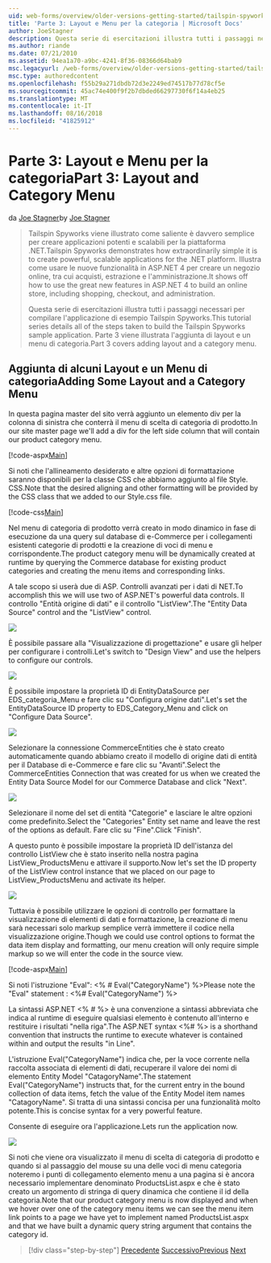 ```yaml
---
uid: web-forms/overview/older-versions-getting-started/tailspin-spyworks/tailspin-spyworks-part-3
title: 'Parte 3: Layout e Menu per la categoria | Microsoft Docs'
author: JoeStagner
description: Questa serie di esercitazioni illustra tutti i passaggi necessari per compilare l'applicazione di esempio Tailspin Spyworks. Parte 3 viene illustrata l'aggiunta di layout e un menu di categoria.
ms.author: riande
ms.date: 07/21/2010
ms.assetid: 94ea1a70-a9bc-4241-8f36-08366d64bab9
msc.legacyurl: /web-forms/overview/older-versions-getting-started/tailspin-spyworks/tailspin-spyworks-part-3
msc.type: authoredcontent
ms.openlocfilehash: f55b29a271dbdb72d3e2249ed74517b77d78cf5e
ms.sourcegitcommit: 45ac74e400f9f2b7dbded66297730f6f14a4eb25
ms.translationtype: MT
ms.contentlocale: it-IT
ms.lasthandoff: 08/16/2018
ms.locfileid: "41825912"
---
```

<a name="part-3-layout-and-category-menu"></a><span data-ttu-id="e9249-104">Parte 3: Layout e Menu per la categoria</span><span class="sxs-lookup"><span data-stu-id="e9249-104">Part 3: Layout and Category Menu</span></span>
====================
<span data-ttu-id="e9249-105">da [Joe Stagner](https://github.com/JoeStagner)</span><span class="sxs-lookup"><span data-stu-id="e9249-105">by [Joe Stagner](https://github.com/JoeStagner)</span></span>

> <span data-ttu-id="e9249-106">Tailspin Spyworks viene illustrato come saliente è davvero semplice per creare applicazioni potenti e scalabili per la piattaforma .NET.</span><span class="sxs-lookup"><span data-stu-id="e9249-106">Tailspin Spyworks demonstrates how extraordinarily simple it is to create powerful, scalable applications for the .NET platform.</span></span> <span data-ttu-id="e9249-107">Illustra come usare le nuove funzionalità in ASP.NET 4 per creare un negozio online, tra cui acquisti, estrazione e l'amministrazione.</span><span class="sxs-lookup"><span data-stu-id="e9249-107">It shows off how to use the great new features in ASP.NET 4 to build an online store, including shopping, checkout, and administration.</span></span>
> 
> <span data-ttu-id="e9249-108">Questa serie di esercitazioni illustra tutti i passaggi necessari per compilare l'applicazione di esempio Tailspin Spyworks.</span><span class="sxs-lookup"><span data-stu-id="e9249-108">This tutorial series details all of the steps taken to build the Tailspin Spyworks sample application.</span></span> <span data-ttu-id="e9249-109">Parte 3 viene illustrata l'aggiunta di layout e un menu di categoria.</span><span class="sxs-lookup"><span data-stu-id="e9249-109">Part 3 covers adding layout and a category menu.</span></span>


## <a id="_Toc260221669"></a>  <span data-ttu-id="e9249-110">Aggiunta di alcuni Layout e un Menu di categoria</span><span class="sxs-lookup"><span data-stu-id="e9249-110">Adding Some Layout and a Category Menu</span></span>

<span data-ttu-id="e9249-111">In questa pagina master del sito verrà aggiunto un elemento div per la colonna di sinistra che conterrà il menu di scelta di categoria di prodotto.</span><span class="sxs-lookup"><span data-stu-id="e9249-111">In our site master page we'll add a div for the left side column that will contain our product category menu.</span></span>

[!code-aspx[Main](tailspin-spyworks-part-3/samples/sample1.aspx)]

<span data-ttu-id="e9249-112">Si noti che l'allineamento desiderato e altre opzioni di formattazione saranno disponibili per la classe CSS che abbiamo aggiunto al file Style. CSS.</span><span class="sxs-lookup"><span data-stu-id="e9249-112">Note that the desired aligning and other formatting will be provided by the CSS class that we added to our Style.css file.</span></span>

[!code-css[Main](tailspin-spyworks-part-3/samples/sample2.css)]

<span data-ttu-id="e9249-113">Nel menu di categoria di prodotto verrà creato in modo dinamico in fase di esecuzione da una query sul database di e-Commerce per i collegamenti esistenti categorie di prodotti e la creazione di voci di menu e corrispondente.</span><span class="sxs-lookup"><span data-stu-id="e9249-113">The product category menu will be dynamically created at runtime by querying the Commerce database for existing product categories and creating the menu items and corresponding links.</span></span>

<span data-ttu-id="e9249-114">A tale scopo si userà due di ASP. Controlli avanzati per i dati di NET.</span><span class="sxs-lookup"><span data-stu-id="e9249-114">To accomplish this we will use two of ASP.NET's powerful data controls.</span></span> <span data-ttu-id="e9249-115">Il controllo "Entità origine di dati" e il controllo "ListView".</span><span class="sxs-lookup"><span data-stu-id="e9249-115">The "Entity Data Source" control and the "ListView" control.</span></span>

![](tailspin-spyworks-part-3/_static/image1.jpg)

<span data-ttu-id="e9249-116">È possibile passare alla "Visualizzazione di progettazione" e usare gli helper per configurare i controlli.</span><span class="sxs-lookup"><span data-stu-id="e9249-116">Let's switch to "Design View" and use the helpers to configure our controls.</span></span>

![](tailspin-spyworks-part-3/_static/image2.jpg)

<span data-ttu-id="e9249-117">È possibile impostare la proprietà ID di EntityDataSource per EDS\_categoria\_Menu e fare clic su "Configura origine dati".</span><span class="sxs-lookup"><span data-stu-id="e9249-117">Let's set the EntityDataSource ID property to EDS\_Category\_Menu and click on "Configure Data Source".</span></span>

![](tailspin-spyworks-part-3/_static/image3.jpg)

<span data-ttu-id="e9249-118">Selezionare la connessione CommerceEntities che è stato creato automaticamente quando abbiamo creato il modello di origine dati di entità per il Database di e-Commerce e fare clic su "Avanti".</span><span class="sxs-lookup"><span data-stu-id="e9249-118">Select the CommerceEntities Connection that was created for us when we created the Entity Data Source Model for our Commerce Database and click "Next".</span></span>

![](tailspin-spyworks-part-3/_static/image4.jpg)

<span data-ttu-id="e9249-119">Selezionare il nome del set di entità "Categorie" e lasciare le altre opzioni come predefinito.</span><span class="sxs-lookup"><span data-stu-id="e9249-119">Select the "Categories" Entity set name and leave the rest of the options as default.</span></span> <span data-ttu-id="e9249-120">Fare clic su "Fine".</span><span class="sxs-lookup"><span data-stu-id="e9249-120">Click "Finish".</span></span>

<span data-ttu-id="e9249-121">A questo punto è possibile impostare la proprietà ID dell'istanza del controllo ListView che è stato inserito nella nostra pagina ListView\_ProductsMenu e attivare il supporto.</span><span class="sxs-lookup"><span data-stu-id="e9249-121">Now let's set the ID property of the ListView control instance that we placed on our page to ListView\_ProductsMenu and activate its helper.</span></span>

![](tailspin-spyworks-part-3/_static/image5.jpg)

<span data-ttu-id="e9249-122">Tuttavia è possibile utilizzare le opzioni di controllo per formattare la visualizzazione di elementi di dati e formattazione, la creazione di menu sarà necessari solo markup semplice verrà immettere il codice nella visualizzazione origine.</span><span class="sxs-lookup"><span data-stu-id="e9249-122">Though we could use control options to format the data item display and formatting, our menu creation will only require simple markup so we will enter the code in the source view.</span></span>

[!code-aspx[Main](tailspin-spyworks-part-3/samples/sample3.aspx)]

<span data-ttu-id="e9249-123">Si noti l'istruzione "Eval": &lt;% # Eval("CategoryName") %&gt;</span><span class="sxs-lookup"><span data-stu-id="e9249-123">Please note the "Eval" statement : &lt;%# Eval("CategoryName") %&gt;</span></span>

<span data-ttu-id="e9249-124">La sintassi ASP.NET &lt;% # %&gt; è una convenzione a sintassi abbreviata che indica al runtime di eseguire qualsiasi elemento è contenuto all'interno e restituire i risultati "nella riga".</span><span class="sxs-lookup"><span data-stu-id="e9249-124">The ASP.NET syntax &lt;%# %&gt; is a shorthand convention that instructs the runtime to execute whatever is contained within and output the results "in Line".</span></span>

<span data-ttu-id="e9249-125">L'istruzione Eval("CategoryName") indica che, per la voce corrente nella raccolta associata di elementi di dati, recuperare il valore dei nomi di elemento Entity Model "CatagoryName".</span><span class="sxs-lookup"><span data-stu-id="e9249-125">The statement Eval("CategoryName") instructs that, for the current entry in the bound collection of data items, fetch the value of the Entity Model item names "CatagoryName".</span></span> <span data-ttu-id="e9249-126">Si tratta di una sintassi concisa per una funzionalità molto potente.</span><span class="sxs-lookup"><span data-stu-id="e9249-126">This is concise syntax for a very powerful feature.</span></span>

<span data-ttu-id="e9249-127">Consente di eseguire ora l'applicazione.</span><span class="sxs-lookup"><span data-stu-id="e9249-127">Lets run the application now.</span></span>

![](tailspin-spyworks-part-3/_static/image6.jpg)

<span data-ttu-id="e9249-128">Si noti che viene ora visualizzato il menu di scelta di categoria di prodotto e quando si al passaggio del mouse su una delle voci di menu categoria noteremo i punti di collegamento elemento menu a una pagina si è ancora necessario implementare denominato ProductsList.aspx e che è stato creato un argomento di stringa di query dinamica che contiene il  id della categoria.</span><span class="sxs-lookup"><span data-stu-id="e9249-128">Note that our product category menu is now displayed and when we hover over one of the category menu items we can see the menu item link points to a page we have yet to implement named ProductsList.aspx and that we have built a dynamic query string argument that contains the category id.</span></span>

> [!div class="step-by-step"]
> <span data-ttu-id="e9249-129">[Precedente](tailspin-spyworks-part-2.md)
> [Successivo](tailspin-spyworks-part-4.md)</span><span class="sxs-lookup"><span data-stu-id="e9249-129">[Previous](tailspin-spyworks-part-2.md)
[Next](tailspin-spyworks-part-4.md)</span></span>
